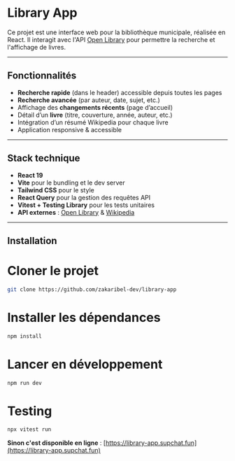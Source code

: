 #  Library App

Ce projet est une interface web pour la bibliothèque municipale, réalisée en React. Il interagit avec l'API [Open Library](https://openlibrary.org/developers/api) pour permettre la recherche et l'affichage de livres.

---

##  Fonctionnalités

-  **Recherche rapide** (dans le header) accessible depuis toutes les pages
-  **Recherche avancée** (par auteur, date, sujet, etc.)
-  Affichage des **changements récents** (page d’accueil)
-  Détail d’un **livre** (titre, couverture, année, auteur, etc.)
-  Intégration d’un résumé Wikipedia pour chaque livre
-  Application responsive & accessible

---

##  Stack technique

- **React 19** 
- **Vite** pour le bundling et le dev server
- **Tailwind CSS** pour le style
- **React Query** pour la gestion des requêtes API
- **Vitest + Testing Library** pour les tests unitaires
- **API externes** : [Open Library](https://openlibrary.org/dev/docs/api) & [Wikipedia](https://www.mediawiki.org/wiki/API:Main_page)

---

##  Installation


# Cloner le projet
```bash
git clone https://github.com/zakaribel-dev/library-app
```


# Installer les dépendances
```bash
npm install
```
# Lancer en développement
```bash
npm run dev
```
# Testing
```bash
npx vitest run
```

**Sinon c'est disponible en ligne** : [https://library-app.supchat.fun](https://library-app.supchat.fun)
